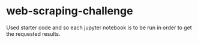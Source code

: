 # web-scraping-challenge

Used starter code and so each jupyter notebook is to be run in order to get the requested results.
